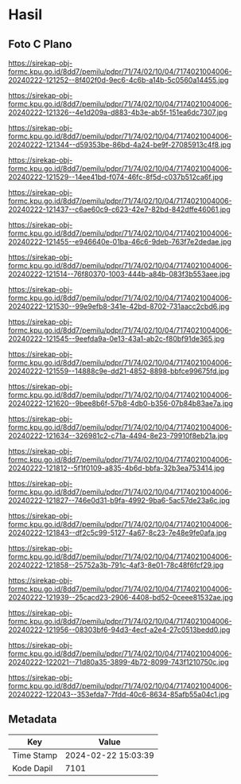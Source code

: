 # Hasil

## Foto C Plano

https://sirekap-obj-formc.kpu.go.id/8dd7/pemilu/pdpr/71/74/02/10/04/7174021004006-20240222-121252--8f402f0d-9ec6-4c6b-a14b-5c0560a14455.jpg

https://sirekap-obj-formc.kpu.go.id/8dd7/pemilu/pdpr/71/74/02/10/04/7174021004006-20240222-121326--4e1d209a-d883-4b3e-ab5f-151ea6dc7307.jpg

https://sirekap-obj-formc.kpu.go.id/8dd7/pemilu/pdpr/71/74/02/10/04/7174021004006-20240222-121344--d59353be-86bd-4a24-be9f-27085913c4f8.jpg

https://sirekap-obj-formc.kpu.go.id/8dd7/pemilu/pdpr/71/74/02/10/04/7174021004006-20240222-121529--14ee41bd-f074-46fc-8f5d-c037b512ca6f.jpg

https://sirekap-obj-formc.kpu.go.id/8dd7/pemilu/pdpr/71/74/02/10/04/7174021004006-20240222-121437--c6ae60c9-c623-42e7-82bd-842dffe46061.jpg

https://sirekap-obj-formc.kpu.go.id/8dd7/pemilu/pdpr/71/74/02/10/04/7174021004006-20240222-121455--e946640e-01ba-46c6-9deb-763f7e2dedae.jpg

https://sirekap-obj-formc.kpu.go.id/8dd7/pemilu/pdpr/71/74/02/10/04/7174021004006-20240222-121514--76f80370-1003-444b-a84b-083f3b553aee.jpg

https://sirekap-obj-formc.kpu.go.id/8dd7/pemilu/pdpr/71/74/02/10/04/7174021004006-20240222-121530--99e9efb8-341e-42bd-8702-731aacc2cbd6.jpg

https://sirekap-obj-formc.kpu.go.id/8dd7/pemilu/pdpr/71/74/02/10/04/7174021004006-20240222-121545--9eefda9a-0e13-43a1-ab2c-f80bf91de365.jpg

https://sirekap-obj-formc.kpu.go.id/8dd7/pemilu/pdpr/71/74/02/10/04/7174021004006-20240222-121559--14888c9e-dd21-4852-8898-bbfce99675fd.jpg

https://sirekap-obj-formc.kpu.go.id/8dd7/pemilu/pdpr/71/74/02/10/04/7174021004006-20240222-121620--9bee8b6f-57b8-4db0-b356-07b84b83ae7a.jpg

https://sirekap-obj-formc.kpu.go.id/8dd7/pemilu/pdpr/71/74/02/10/04/7174021004006-20240222-121634--326981c2-c71a-4494-8e23-79910f8eb21a.jpg

https://sirekap-obj-formc.kpu.go.id/8dd7/pemilu/pdpr/71/74/02/10/04/7174021004006-20240222-121812--5f1f0109-a835-4b6d-bbfa-32b3ea753414.jpg

https://sirekap-obj-formc.kpu.go.id/8dd7/pemilu/pdpr/71/74/02/10/04/7174021004006-20240222-121827--746e0d31-b9fa-4992-9ba6-5ac57de23a6c.jpg

https://sirekap-obj-formc.kpu.go.id/8dd7/pemilu/pdpr/71/74/02/10/04/7174021004006-20240222-121843--df2c5c99-5127-4a67-8c23-7e48e9fe0afa.jpg

https://sirekap-obj-formc.kpu.go.id/8dd7/pemilu/pdpr/71/74/02/10/04/7174021004006-20240222-121858--25752a3b-791c-4af3-8e01-78c48f6fcf29.jpg

https://sirekap-obj-formc.kpu.go.id/8dd7/pemilu/pdpr/71/74/02/10/04/7174021004006-20240222-121939--25cacd23-2906-4408-bd52-0ceee81532ae.jpg

https://sirekap-obj-formc.kpu.go.id/8dd7/pemilu/pdpr/71/74/02/10/04/7174021004006-20240222-121956--08303bf6-94d3-4ecf-a2e4-27c0513bedd0.jpg

https://sirekap-obj-formc.kpu.go.id/8dd7/pemilu/pdpr/71/74/02/10/04/7174021004006-20240222-122021--71d80a35-3899-4b72-8099-743f1210750c.jpg

https://sirekap-obj-formc.kpu.go.id/8dd7/pemilu/pdpr/71/74/02/10/04/7174021004006-20240222-122043--353efda7-7fdd-40c6-8634-85afb55a04c1.jpg


## Metadata

| Key        | Value               |
| ---------- | ------------------- |
| Time Stamp | 2024-02-22 15:03:39 |
| Kode Dapil | 7101                |




